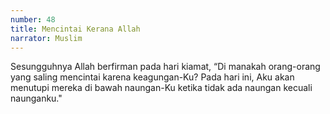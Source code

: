 ```yaml
---
number: 48
title: Mencintai Kerana Allah
narrator: Muslim
---
```


Sesungguhnya Allah berfirman pada hari kiamat, “Di manakah orang-orang yang saling mencintai karena keagungan-Ku? Pada hari ini, Aku akan menutupi mereka di bawah naungan-Ku ketika tidak ada naungan kecuali naunganku."
